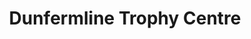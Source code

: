 ---
title: "Dunfermline Trophy Centre"
url: /dunfermline/dunfermline-trophy-centre/
shop: trophy
---